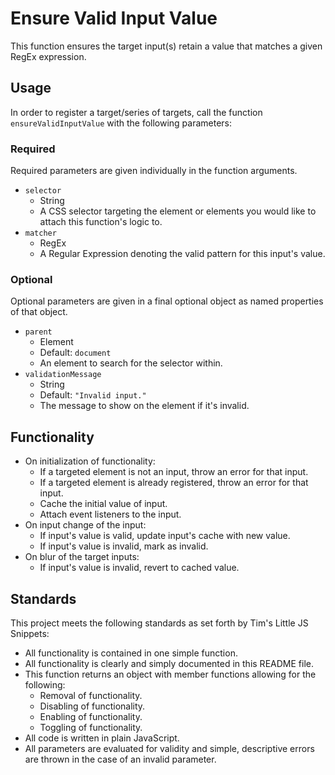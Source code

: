 # Ensure Valid Input Value

This function ensures the target input(s) retain a value that matches a given RegEx expression.

## Usage

In order to register a target/series of targets, call the function `ensureValidInputValue` with the following parameters:

### Required

Required parameters are given individually in the function arguments.

- `selector`
  - String
  - A CSS selector targeting the element or elements you would like to attach this function's logic to.
- `matcher`
  - RegEx
  - A Regular Expression denoting the valid pattern for this input's value.

### Optional

Optional parameters are given in a final optional object as named properties of that object.

- `parent`
  - Element
  - Default: `document`
  - An element to search for the selector within.
- `validationMessage`
  - String
  - Default: `"Invalid input."`
  - The message to show on the element if it's invalid.

## Functionality

- On initialization of functionality:
  - If a targeted element is not an input, throw an error for that input.
  - If a targeted element is already registered, throw an error for that input.
  - Cache the initial value of input.
  - Attach event listeners to the input.
- On input change of the input:
  - If input's value is valid, update input's cache with new value.
  - If input's value is invalid, mark as invalid.
- On blur of the target inputs:
  - If input's value is invalid, revert to cached value.

## Standards

This project meets the following standards as set forth by Tim's Little JS Snippets:

- All functionality is contained in one simple function.
- All functionality is clearly and simply documented in this README file.
- This function returns an object with member functions allowing for the following:
  - Removal of functionality.
  - Disabling of functionality.
  - Enabling of functionality.
  - Toggling of functionality.
- All code is written in plain JavaScript.
- All parameters are evaluated for validity and simple, descriptive errors are thrown in the case of an invalid parameter.
